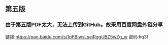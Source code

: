 ## 第五版

### 由于第五版PDF太大，无法上传到GitHub。故采用百度网盘外链分享

链接:https://pan.baidu.com/s/1pFBiwsLseiRggUBZ5wZg_w  密码:kq3l
